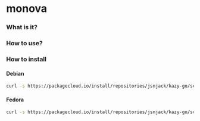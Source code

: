 monova
=====

### What is it?

### How to use?

### How to install

#### Debian
```bash
curl -s https://packagecloud.io/install/repositories/jsnjack/kazy-go/script.deb.sh | sudo bash
```

#### Fedora
```bash
curl -s https://packagecloud.io/install/repositories/jsnjack/kazy-go/script.rpm.sh | sudo bash
